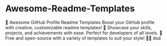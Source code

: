  # Awesome-Readme-Templates
 🌟 Awesome GitHub Profile Readme Templates Boost your GitHub profile with creative, customizable readme templates! 🚀 Showcase your skills, projects, and achievements with ease. Perfect for developers of all levels. 🎨 Free and open-source with a variety of templates to suit your style! 📄✨ dsd
